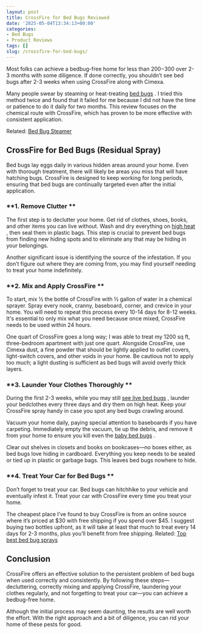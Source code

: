 ```yaml
---
layout: post
title: CrossFire for Bed Bugs Reviewed
date: '2025-05-04T13:34:13+00:00'
categories:
- Bed Bugs
- Product Reviews
tags: []
slug: /crossfire-for-bed-bugs/
---
```


Most folks can achieve a bedbug-free home for less than $200-$300 over 2-3 months with some diligence. If done correctly, you shouldn’t see bed bugs after 2-3 weeks when using CrossFire along with Cimexa.

Many people swear by steaming or heat-treating
[bed bugs](https://pestpolicy.com/pictures-of-bed-bugs/)
.
I tried this method twice and found that it failed for me because I did not have the time or patience to do it daily for two months. This review focuses on the chemical route with CrossFire, which has proven to be more effective with consistent application.

Related:
[Bed Bug Steamer](https://pestpolicy.com/best-bed-bug-steamer/)
## CrossFire for Bed Bugs (Residual Spray)
Bed bugs lay eggs daily in various hidden areas around your home. Even with thorough treatment, there will likely be areas you miss that will have hatching bugs. CrossFire is designed to keep working for long periods, ensuring that bed bugs are continually targeted even after the initial application.
### **1. Remove Clutter **
The first step is to declutter your home. Get rid of clothes, shoes, books, and other items you can live without. Wash and dry everything on
[high heat](https://pestpolicy.com/does-dryer-kill-bed-bugs/)
, then seal them in plastic bags. This step is crucial to prevent bed bugs from finding new hiding spots and to eliminate any that may be hiding in your belongings.

Another significant issue is identifying the source of the infestation. If you don’t figure out where they are coming from, you may find yourself needing to treat your home indefinitely.
### **2. Mix and Apply CrossFire **
To start, mix ½ the bottle of CrossFire with ½ gallon of water in a chemical sprayer. Spray every nook, cranny, baseboard, corner, and crevice in your home. You will need to repeat this process every 10-14 days for 8-12 weeks. It's essential to only mix what you need because once mixed, CrossFire needs to be used within 24 hours.

One quart of CrossFire goes a long way; I was able to treat my 1200 sq ft, three-bedroom apartment with just one quart. Alongside CrossFire, use Cimexa dust, a fine powder that should be lightly applied to outlet covers, light-switch covers, and other voids in your home. Be cautious not to apply too much; a light dusting is sufficient as bed bugs will avoid overly thick layers.
### **3. Launder Your Clothes Thoroughly **
During the first 2-3 weeks, while you may still
[see live bed bugs](https://pestpolicy.com/can-bed-bugs-live-in-carpet/)
, launder your bedclothes every three days and dry them on high heat. Keep your CrossFire spray handy in case you spot any bed bugs crawling around.

Vacuum your home daily, paying special attention to baseboards if you have carpeting. Immediately empty the vacuum, tie up the debris, and remove it from your home to ensure you kill even the
[baby bed bugs](https://pestpolicy.com/baby-bed-bugs/)
.

Clear out shelves in closets and books on bookcases—no boxes either, as bed bugs love hiding in cardboard. Everything you keep needs to be sealed or tied up in plastic or garbage bags. This leaves bed bugs nowhere to hide.
### **4. Treat Your Car for Bed Bugs **
Don’t forget to treat your car. Bed bugs can hitchhike to your vehicle and eventually infest it. Treat your car with CrossFire every time you treat your home.

The cheapest place I’ve found to buy CrossFire is from an online source where it’s priced at $30 with free shipping if you spend over $45. I suggest buying two bottles upfront, as it will take at least that much to treat every 14 days for 2-3 months, plus you’ll benefit from free shipping.
Related:
[Top best bed bug sprays](https://pestpolicy.com/best-bed-bug-spray/)
## Conclusion
CrossFire offers an effective solution to the persistent problem of bed bugs when used correctly and consistently. By following these steps—decluttering, correctly mixing and applying CrossFire, laundering your clothes regularly, and not forgetting to treat your car—you can achieve a bedbug-free home.

Although the initial process may seem daunting, the results are well worth the effort. With the right approach and a bit of diligence, you can rid your home of these pests for good.
